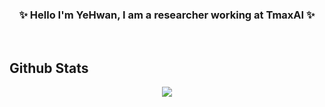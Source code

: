 ### <div align="center"> ✨ Hello I'm YeHwan, I am a researcher working at TmaxAI ✨ </div>  

<br/>  


## Github Stats  
<div align="center"><img src="https://github-readme-stats.vercel.app/api?username=OhYeHwan&show_icons=true&count_private=true&hide_border=true" align="center" /></div>  

<br/> 
